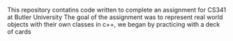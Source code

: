 This repository contatins code written to complete an assignment for CS341 at Butler University
  The goal of the assignment was to represent real world objects with their own classes in c++, we began by practicing with a deck of cards
